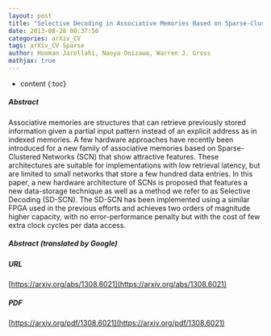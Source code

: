 ```yaml
---
layout: post
title: "Selective Decoding in Associative Memories Based on Sparse-Clustered Networks"
date: 2013-08-28 00:37:56
categories: arXiv_CV
tags: arXiv_CV Sparse
author: Hooman Jarollahi, Naoya Onizawa, Warren J. Gross
mathjax: true
---
```


* content
{:toc}

##### Abstract
Associative memories are structures that can retrieve previously stored information given a partial input pattern instead of an explicit address as in indexed memories. A few hardware approaches have recently been introduced for a new family of associative memories based on Sparse-Clustered Networks (SCN) that show attractive features. These architectures are suitable for implementations with low retrieval latency, but are limited to small networks that store a few hundred data entries. In this paper, a new hardware architecture of SCNs is proposed that features a new data-storage technique as well as a method we refer to as Selective Decoding (SD-SCN). The SD-SCN has been implemented using a similar FPGA used in the previous efforts and achieves two orders of magnitude higher capacity, with no error-performance penalty but with the cost of few extra clock cycles per data access.

##### Abstract (translated by Google)


##### URL
[https://arxiv.org/abs/1308.6021](https://arxiv.org/abs/1308.6021)

##### PDF
[https://arxiv.org/pdf/1308.6021](https://arxiv.org/pdf/1308.6021)

